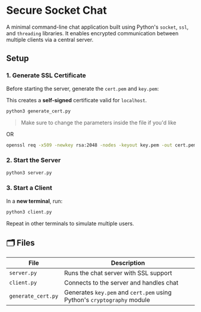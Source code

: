 # Secure Socket Chat

A minimal command-line chat application built using Python's `socket`, `ssl`, and `threading` libraries. It enables encrypted communication between multiple clients via a central server.


## Setup

### 1. Generate SSL Certificate

Before starting the server, generate the `cert.pem` and `key.pem`:

This creates a **self-signed** certificate valid for `localhost`.

```bash
python3 generate_cert.py
```
> Make sure to change the parameters inside the file if you'd like

OR

```bash
openssl req -x509 -newkey rsa:2048 -nodes -keyout key.pem -out cert.pem -days 365
```

### 2. Start the Server

```bash
python3 server.py
```

### 3. Start a Client

In a **new terminal**, run:

```bash
python3 client.py
```
Repeat in other terminals to simulate multiple users.

## 🗂 Files

| File              | Description                             |
|-------------------|-----------------------------------------|
| `server.py`       | Runs the chat server with SSL support   |
| `client.py`       | Connects to the server and handles chat |
| `generate_cert.py`| Generates `key.pem` and `cert.pem` using Python's `cryptography` module |


